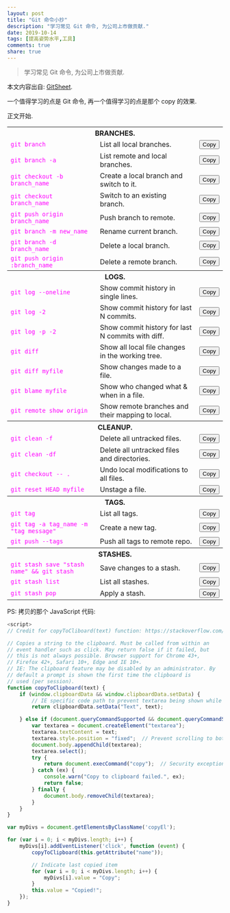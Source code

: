 ```yaml
---
layout: post
title: "Git 命令小抄"
description: "学习常见 Git 命令, 为公司上市做贡献."
date: 2019-10-14
tags: [提高姿势水平,工具]
comments: true
share: true
---
```


> 学习常见 Git 命令, 为公司上市做贡献.

本文内容出自: [GitSheet](https://gitsheet.wtf).

一个值得学习的点是 Git 命令, 再一个值得学习的点是那个 copy 的效果.

正文开始.

<table>
  <tr>
    <th colspan="3">BRANCHES.</th>
  </tr>
  <tr>
    <td><code style="color:#FF00FF">git branch</code></td>
    <td>List all local branches.</td>
    <td><input name="git branch" class="copyEl" type="button" value="Copy" readonly/></td>
  </tr>
  <tr>
    <td><code style="color:#FF00FF">git branch -a</code></td>
    <td>List remote and local branches.</td>
    <td><input name="git branch -a" class="copyEl" type="button" value="Copy" readonly/></td>
  </tr>
  <tr>
    <td><code style="color:#FF00FF">git checkout -b branch_name</code></td>
    <td>Create a local branch and switch to it.</td>
    <td><input name="git checkout -b branch_name" class="copyEl" type="button" value="Copy" readonly/></td>
  </tr>
  <tr>
    <td><code style="color:#FF00FF">git checkout branch_name</code></td>
    <td>Switch to an existing branch.</td>
    <td><input name="git checkout branch_name" class="copyEl" type="button" value="Copy" readonly/></td>
  </tr>
  <tr>
    <td><code style="color:#FF00FF">git push origin branch_name</code></td>
    <td>Push branch to remote.</td>
    <td><input name="git push origin branch_name" class="copyEl" type="button" value="Copy" readonly/></td>
  </tr>
  <tr>
    <td><code style="color:#FF00FF">git branch -m new_name</code></td>
    <td>Rename current branch.</td>
    <td><input name="git branch -m new_name" class="copyEl" type="button" value="Copy" readonly/></td>
  </tr>
  <tr>
    <td><code style="color:#FF00FF">git branch -d branch_name</code></td>
    <td>Delete a local branch.</td>
    <td><input name="git branch -d branch_name" class="copyEl" type="button" value="Copy" readonly/></td>
  </tr>
  <tr>
    <td><code style="color:#FF00FF">git push origin :branch_name</code></td>
    <td>Delete a remote branch.</td>
    <td><input name="git push origin :branch_name" class="copyEl" type="button" value="Copy" readonly/></td>
  </tr>
  <tr>
    <th colspan="3">LOGS.</th>
  </tr>
  <tr>
    <td><code style="color:#FF00FF">git log --oneline</code></td>
    <td>Show commit history in single lines.</td>
    <td><input name="git log --oneline" class="copyEl" type="button" value="Copy" readonly/></td>
  </tr>
  <tr>
    <td><code style="color:#FF00FF">git log -2</code></td>
    <td>Show commit history for last N commits.</td>
    <td><input name="git log -2" class="copyEl" type="button" value="Copy" readonly/></td>
  </tr>
  <tr>
    <td><code style="color:#FF00FF">git log -p -2</code></td>
    <td>Show commit history for last N commits with diff.</td>
    <td><input name="git log -p -2" class="copyEl" type="button" value="Copy" readonly/></td>
  </tr>
  <tr>
    <td><code style="color:#FF00FF">git diff</code></td>
    <td>Show all local file changes in the working tree.</td>
    <td><input name="git diff" class="copyEl" type="button" value="Copy" readonly/></td>
  </tr>
  <tr>
    <td><code style="color:#FF00FF">git diff myfile</code></td>
    <td>Show changes made to a file.</td>
    <td><input name="git diff myfile" class="copyEl" type="button" value="Copy" readonly/></td>
  </tr>
  <tr>
    <td><code style="color:#FF00FF">git blame myfile</code></td>
    <td>Show who changed what & when in a file.</td>
    <td><input name="git blame myfile" class="copyEl" type="button" value="Copy" readonly/></td>
  </tr>
  <tr>
    <td><code style="color:#FF00FF">git remote show origin</code></td>
    <td>Show remote branches and their mapping to local.</td>
    <td><input name="git remote show origin" class="copyEl" type="button" value="Copy" readonly/></td>
  </tr>
  <tr>
    <th colspan="3">CLEANUP.</th>
  </tr>
  <tr>
    <td><code style="color:#FF00FF">git clean -f</code></td>
    <td>Delete all untracked files.</td>
    <td><input name="git clean -f" class="copyEl" type="button" value="Copy" readonly/></td>
  </tr>
  <tr>
    <td><code style="color:#FF00FF">git clean -df</code></td>
    <td>Delete all untracked files and directories.</td>
    <td><input name="git clean -df" class="copyEl" type="button" value="Copy" readonly/></td>
  </tr>
  <tr>
    <td><code style="color:#FF00FF">git checkout -- .</code></td>
    <td>Undo local modifications to all files.</td>
    <td><input name="git checkout -- ." class="copyEl" type="button" value="Copy" readonly/></td>
  </tr>
  <tr>
    <td><code style="color:#FF00FF">git reset HEAD myfile</code></td>
    <td>Unstage a file.</td>
    <td><input name="git reset HEAD myfile" class="copyEl" type="button" value="Copy" readonly/></td>
  </tr>
  <tr>
    <th colspan="3">TAGS.</th>
  </tr>
  <tr>
    <td><code style="color:#FF00FF">git tag</code></td>
    <td>List all tags.</td>
    <td><input name="git tag" class="copyEl" type="button" value="Copy" readonly/></td>
  </tr>
  <tr>
    <td><code style="color:#FF00FF">git tag -a tag_name -m "tag message"</code></td>
    <td>Create a new tag.</td>
    <td><input name="git tag -a tag_name -m 'tag message'" class="copyEl" type="button" value="Copy" readonly/></td>
  </tr>
  <tr>
    <td><code style="color:#FF00FF">git push --tags</code></td>
    <td>Push all tags to remote repo.</td>
    <td><input name="git push --tags" class="copyEl" type="button" value="Copy" readonly/></td>
  </tr>
  <tr>
    <th colspan="3">STASHES.</th>
  </tr>
  <tr>
    <td><code style="color:#FF00FF">git stash save "stash name" && git stash</code></td>
    <td>Save changes to a stash.</td>
    <td><input name="git stash save 'stash_name' && git stash" class="copyEl" type="button" value="Copy" readonly/></td>
  </tr>
  <tr>
    <td><code style="color:#FF00FF">git stash list</code></td>
    <td>List all stashes.</td>
    <td><input name="git stash list" class="copyEl" type="button" value="Copy" readonly/></td>
  </tr>
  <tr>
    <td><code style="color:#FF00FF">git stash pop</code></td>
    <td>Apply a stash.</td>
    <td><input name="git stash pop" class="copyEl" type="button" value="Copy" readonly/></td>
  </tr>
</table>

PS: 拷贝的那个 JavaScript 代码:

```javascript
<script>
// Credit for copyToCliboard(text) function: https://stackoverflow.com/a/33928558

// Copies a string to the clipboard. Must be called from within an
// event handler such as click. May return false if it failed, but
// this is not always possible. Browser support for Chrome 43+,
// Firefox 42+, Safari 10+, Edge and IE 10+.
// IE: The clipboard feature may be disabled by an administrator. By
// default a prompt is shown the first time the clipboard is
// used (per session).
function copyToClipboard(text) {
    if (window.clipboardData && window.clipboardData.setData) {
        // IE specific code path to prevent textarea being shown while dialog is visible.
        return clipboardData.setData("Text", text);

    } else if (document.queryCommandSupported && document.queryCommandSupported("copy")) {
        var textarea = document.createElement("textarea");
        textarea.textContent = text;
        textarea.style.position = "fixed";  // Prevent scrolling to bottom of page in MS Edge.
        document.body.appendChild(textarea);
        textarea.select();
        try {
            return document.execCommand("copy");  // Security exception may be thrown by some browsers.
        } catch (ex) {
            console.warn("Copy to clipboard failed.", ex);
            return false;
        } finally {
            document.body.removeChild(textarea);
        }
    }
}

var myDivs = document.getElementsByClassName('copyEl');

for (var i = 0; i < myDivs.length; i++) {
    myDivs[i].addEventListener('click', function (event) {
        copyToClipboard(this.getAttribute("name"));

        // Indicate last copied item
        for (var i = 0; i < myDivs.length; i++) {
            myDivs[i].value = "Copy";
        }
        this.value = "Copied!";
    });
}
```

<!-- copy.js: https://gitsheet.wtf/js/copy.js -->
<script>
// Credit for copyToCliboard(text) function: https://stackoverflow.com/a/33928558

// Copies a string to the clipboard. Must be called from within an
// event handler such as click. May return false if it failed, but
// this is not always possible. Browser support for Chrome 43+,
// Firefox 42+, Safari 10+, Edge and IE 10+.
// IE: The clipboard feature may be disabled by an administrator. By
// default a prompt is shown the first time the clipboard is
// used (per session).
function copyToClipboard(text) {
    if (window.clipboardData && window.clipboardData.setData) {
        // IE specific code path to prevent textarea being shown while dialog is visible.
        return clipboardData.setData("Text", text);

    } else if (document.queryCommandSupported && document.queryCommandSupported("copy")) {
        var textarea = document.createElement("textarea");
        textarea.textContent = text;
        textarea.style.position = "fixed";  // Prevent scrolling to bottom of page in MS Edge.
        document.body.appendChild(textarea);
        textarea.select();
        try {
            return document.execCommand("copy");  // Security exception may be thrown by some browsers.
        } catch (ex) {
            console.warn("Copy to clipboard failed.", ex);
            return false;
        } finally {
            document.body.removeChild(textarea);
        }
    }
}

var myDivs = document.getElementsByClassName('copyEl');

for (var i = 0; i < myDivs.length; i++) {
    myDivs[i].addEventListener('click', function (event) {
        copyToClipboard(this.getAttribute("name"));

        // Indicate last copied item
        for (var i = 0; i < myDivs.length; i++) {
            myDivs[i].value = "Copy";
        }
        this.value = "Copied!";
    });
}
</script>
